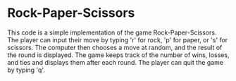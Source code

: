 # Rock-Paper-Scissors
This code is a simple implementation of the game Rock-Paper-Scissors. The player can input their move by typing 'r' for rock, 'p' for paper, or 's' for scissors. The computer then chooses a move at random, and the result of the round is displayed. The game keeps track of the number of wins, losses, and ties and displays them after each round. The player can quit the game by typing 'q'.
